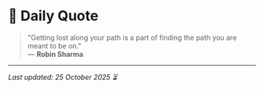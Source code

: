 # 📜 Daily Quote

> "Getting lost along your path is a part of finding the path you are meant to be on."  
> — **Robin Sharma**

---

_Last updated: 25 October 2025 ⏳_
